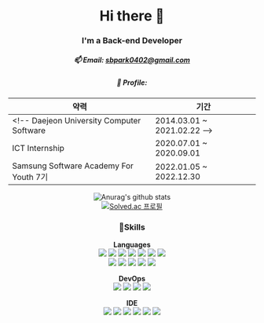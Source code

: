 <div align="center">
  
# Hi there 👋
### I'm a Back-end Developer 
##### 📫 Email: sbpark0402@gmail.com
##### 💬 Profile: 
약력 | 기간
--|--
<!-- Daejeon University Computer Software|2014.03.01 ~ 2021.02.22 -->
ICT Internship | 2020.07.01 ~ 2020.09.01
Samsung Software Academy For Youth 7기|2022.01.05 ~ 2022.12.30

![Anurag's github stats](https://github-readme-stats.vercel.app/api?username=Sungbae95&show_icons=true&theme=tokyonight)<br/>
[![Solved.ac 프로필](http://mazassumnida.wtf/api/v2/generate_badge?boj=sbpark110542)](https://solved.ac/sbpark110542)

### 🎨Skills
**Languages**  
<img src="https://img.shields.io/badge/Java-007396?style=flat-square&logo=Java&logoColor=white">
<img src="https://img.shields.io/badge/Python-3776AB?style=flat-square&logo=python&logoColor=white">
<img src="https://img.shields.io/badge/Node.js-339933?style=flat-square&logo=Node.js&logoColor=white">
<img src="https://img.shields.io/badge/Django-092E20?style=flat-square&logo=django&logoColor=white">
<img src="https://img.shields.io/badge/Express-000000?style=flat-square&logo=express&logoColor=white">
<img src="https://img.shields.io/badge/Springboot-6DB33F?style=flat-square&logo=springboot&logoColor=white">
<img src="https://img.shields.io/badge/Springcloud-6DB33F?style=flat-square&logo=spring&logoColor=white"><br/>
<img src="https://img.shields.io/badge/Mysql-4479A1?style=flat-square&logo=mysql&logoColor=white">
<img src="https://img.shields.io/badge/MariaDB-003545?style=flat-square&logo=mariaDB&logoColor=white">
<img src="https://img.shields.io/badge/MongoDB-47A248?style=flat-square&logo=MongoDB&logoColor=white">
<img src="https://img.shields.io/badge/Mybatis-000000?style=flat-square&logo=mybaits&logoColor=white"> 
<img src="https://img.shields.io/badge/JPA-6DB33F?style=flat-square&logo=spring&logoColor=white">
  
**DevOps**  
<img src="https://img.shields.io/badge/Linux-FCC624?style=flat-square&logo=linux&logoColor=white">
<img src="https://img.shields.io/badge/Docker-2496ED?style=flat-square&logo=docker&logoColor=white">
<img src="https://img.shields.io/badge/Jenkins-D24939?style=flat-square&logo=jenkins&logoColor=white">
<img src="https://img.shields.io/badge/AWS EC2-FF9900?style=flat-square&logo=Amazon EC2&logoColor=white">
 
**IDE**  
<img src="https://img.shields.io/badge/VisualStudioCode-007ACC?style=flat-square&logo=VisualStudioCode&logoColor=white"/>
<img src="https://img.shields.io/badge/Git-F05032?style=flat-square&logo=Git&logoColor=white"/>
<img src="https://img.shields.io/badge/GitHub-181717?style=flat-square&logo=GitHub&logoColor=white"/>
<img src="https://img.shields.io/badge/Eclipse-2C2255?style=flat-square&logo=EclipseIDE&logoColor=white"/>
<img src="https://img.shields.io/badge/Jira-0052CC?style=flat-square&logo=Jira Software&logoColor=white"/>
<img src="https://img.shields.io/badge/IntelliJ IDEA-000000?style=flat-square&logo=IntelliJ IDEA&logoColor=white"/></a>


</div>

